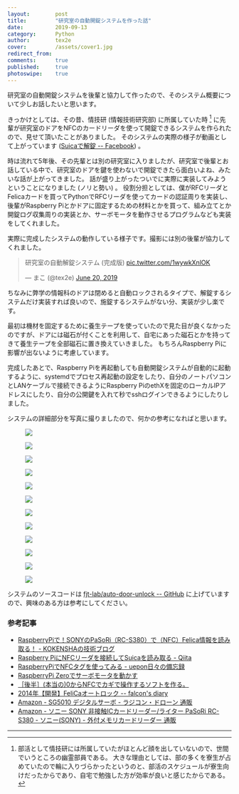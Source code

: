 ```yaml
---
layout:        post
title:         "研究室の自動開錠システムを作った話"
date:          2019-09-13
category:      Python
author:        tex2e
cover:         /assets/cover1.jpg
redirect_from:
comments:      true
published:     true
photoswipe:    true
---
```


研究室の自動開錠システムを後輩と協力して作ったので、そのシステム概要について少しお話したいと思います。

きっかけとしては、その昔、情技研 (情報技術研究部) に所属していた時 [^1] に先輩が研究室のドアをNFCのカードリーダを使って開錠できるシステムを作られたので、見せて頂いたことがありました。
そのシステムの実際の様子が動画として上がっています ([Suicaで解錠 -- Facebook](https://www.facebook.com/falcon.8823/videos/646548402082287/)) 。

時は流れて5年後、その先輩とは別の研究室に入りましたが、研究室で後輩とお話している中で、研究室のドアを鍵を使わないで開錠できたら面白いよね、みたいな話が上がってきました。
話が盛り上がったついでに実際に実装してみようということになりました (ノリと勢い) 。
役割分担としては、僕がRFCリーダとFelicaカードを買ってPythonでRFCリーダを使ってカードの認証周りを実装し、後輩がRaspberry Piとかドアに固定するための材料とかを買って、組み立てとか開錠ログ収集周りの実装とか、サーボモータを動作させるプログラムなども実装をしてくれました。

実際に完成したシステムの動作している様子です。撮影には別の後輩が協力してくれました。

<blockquote class="twitter-tweet tw-align-center"><p lang="ja" dir="ltr">研究室の自動解錠システム (完成版) <a href="https://t.co/1wywkXnlOK">pic.twitter.com/1wywkXnlOK</a></p>&mdash; まこ (@tex2e) <a href="https://twitter.com/tex2e/status/1141619729322299392?ref_src=twsrc%5Etfw">June 20, 2019</a></blockquote> <script async src="https://platform.twitter.com/widgets.js" charset="utf-8"></script>

ちなみに弊学の情報科のドアは閉めると自動ロックされるタイプで、解錠するシステムだけ実装すれば良いので、施錠するシステムがない分、実装が少し楽です。

最初は機材を固定するために養生テープを使っていたので見た目が良くなかったのですが、ドアには磁石が付くことを利用して、自宅にあった磁石とかを持ってきて養生テープを全部磁石に置き換えていきました。
もちろんRaspberry Piに影響が出ないように考慮しています。

完成したあとで、Raspberry Piを再起動しても自動開錠システムが自動的に起動するように、systemdでプロセス再起動の設定をしたり、自分のノートパソコンとLANケーブルで接続できるようにRaspberry PiのethXを固定のローカルIPアドレスにしたり、自分の公開鍵を入れて秒でsshログインできるようにしたりしました。

システムの詳細部分を写真に撮りましたので、何かの参考になればと思います。

<div class="album">
   <figure>
      <img src="{{ site.baseurl }}/media/post/auto-door-unlock/img1.jpg" />
      <figcaption></figcaption>
   </figure>
   <figure>
      <img src="{{ site.baseurl }}/media/post/auto-door-unlock/img2.jpg" />
      <figcaption></figcaption>
   </figure>
   <figure>
      <img src="{{ site.baseurl }}/media/post/auto-door-unlock/img3.jpg" />
      <figcaption></figcaption>
   </figure>
   <figure>
      <img src="{{ site.baseurl }}/media/post/auto-door-unlock/img4.jpg" />
      <figcaption></figcaption>
   </figure>
   <figure>
      <img src="{{ site.baseurl }}/media/post/auto-door-unlock/img5.jpg" />
      <figcaption></figcaption>
   </figure>
   <figure>
      <img src="{{ site.baseurl }}/media/post/auto-door-unlock/img12.jpg" />
      <figcaption></figcaption>
   </figure>
   <figure>
      <img src="{{ site.baseurl }}/media/post/auto-door-unlock/img13.jpg" />
      <figcaption></figcaption>
   </figure>
   <figure>
      <img src="{{ site.baseurl }}/media/post/auto-door-unlock/img6.jpg" />
      <figcaption></figcaption>
   </figure>
   <figure>
      <img src="{{ site.baseurl }}/media/post/auto-door-unlock/img7.jpg" />
      <figcaption></figcaption>
   </figure>
   <figure>
      <img src="{{ site.baseurl }}/media/post/auto-door-unlock/img8.jpg" />
      <figcaption></figcaption>
   </figure>
   <figure>
      <img src="{{ site.baseurl }}/media/post/auto-door-unlock/img10.jpg" />
      <figcaption></figcaption>
   </figure>
   <figure>
      <img src="{{ site.baseurl }}/media/post/auto-door-unlock/img11.jpg" />
      <figcaption></figcaption>
   </figure>
</div>


システムのソースコードは [fjt-lab/auto-door-unlock -- GitHub](https://github.com/fjt-lab/auto-door-unlock) に上げていますので、興味のある方は参考にしてください。

### 参考記事

- [RaspberryPiで！SONYのPaSoRi（RC-S380）で（NFC）Felica情報を読み取る！ - KOKENSHAの技術ブログ](https://kokensha.xyz/raspberry-pi/raspberrypi-sony-pasori-rc-s380-read-nfc-felica/)
- [Raspberry PiにNFCリーダを接続してSuicaを読み取る - Qiita](https://qiita.com/undo0530/items/89540a03252e2d8f291b)
- [RaspberryPiでNFCタグを使ってみる - uepon日々の備忘録](https://uepon.hatenadiary.com/entry/2018/06/12/223307)
- [RaspberryPi Zeroでサーボモータを動かす](http://hara.jpn.com/_default/ja/Topics/RaspPi_Motor.html)
- [［後半］(本当の)0からNFCでカギで操作するソフトを作る。](https://eleken.jp/archives/1886)
- [2014年【開発】FeliCaオートロック -- falcon's diary](https://blog.falconsrv.net/portfolio/2014%E5%B9%B4)
- [Amazon - SG5010 デジタルサーボ - ラジコン・ドローン 通販](https://www.amazon.co.jp/TOWER-PRO-%E3%82%BF%E3%83%AF%E3%83%BC%E3%83%97%E3%83%AD-SG5010-%E3%83%87%E3%82%B8%E3%82%BF%E3%83%AB%E3%82%B5%E3%83%BC%E3%83%9C/dp/B01LXJ8Y0Z)
- [Amazon - ソニー SONY 非接触ICカードリーダー/ライター PaSoRi RC-S380 - ソニー(SONY) - 外付メモリカードリーダー 通販](https://www.amazon.co.jp/%E3%82%BD%E3%83%8B%E3%83%BC-SONY-%E9%9D%9E%E6%8E%A5%E8%A7%A6IC%E3%82%AB%E3%83%BC%E3%83%89%E3%83%AA%E3%83%BC%E3%83%80%E3%83%BC-PaSoRi-RC-S380/dp/B00948CGAG)


---

[^1]: 部活として情技研には所属していたがほとんど顔を出していないので、世間でいうところの幽霊部員である。 大きな理由としては、部の多くを寮生が占めていたので輪に入りづらかったというのと、部活のスケジュールが寮生向けだったからであり、自宅で勉強した方が効率が良いと感じたからである。
